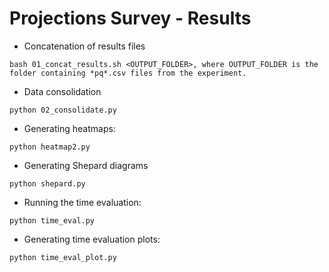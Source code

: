 # Projections Survey - Results

- Concatenation of results files

```
bash 01_concat_results.sh <OUTPUT_FOLDER>, where OUTPUT_FOLDER is the folder containing *pq*.csv files from the experiment.
```

- Data consolidation

```
python 02_consolidate.py
```

- Generating heatmaps:

```
python heatmap2.py
```

- Generating Shepard diagrams

```
python shepard.py
```

- Running the time evaluation:

```
python time_eval.py
```

- Generating time evaluation plots:

```
python time_eval_plot.py
```
